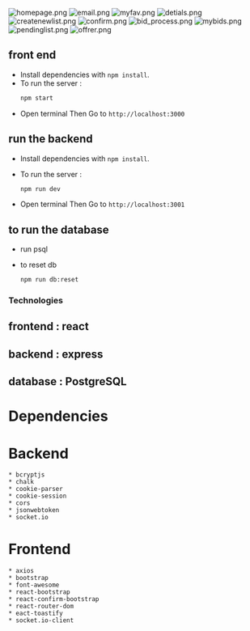 
![homepage.png](https://github.com/RameesaRijas/HomeBidder/blob/docs/frontend/docs/homepage.png?raw=true)
![email.png](https://github.com/RameesaRijas/HomeBidder/blob/docs/frontend/docs/email.png?raw=true)
![myfav.png](https://github.com/RameesaRijas/HomeBidder/blob/docs/frontend/docs/myfav.png?raw=true)
![detials.png](https://github.com/RameesaRijas/HomeBidder/blob/docs/frontend/docs/detialspage.png?raw=true)
![createnewlist.png](https://github.com/RameesaRijas/HomeBidder/blob/docs/frontend/docs/createnewlist.png?raw=true)
![confirm.png](https://github.com/RameesaRijas/HomeBidder/blob/docs/frontend/docs/confirm.png?raw=true)
![bid_process.png](https://github.com/RameesaRijas/HomeBidder/blob/docs/frontend/docs/bid_process.png?raw=true)
![mybids.png](https://github.com/RameesaRijas/HomeBidder/blob/docs/frontend/docs/mybids.png?raw=true)
![pendinglist.png](https://github.com/RameesaRijas/HomeBidder/blob/docs/frontend/docs/pendinglist.png?raw=true)
![offrer.png](https://github.com/RameesaRijas/HomeBidder/blob/docs/frontend/docs/offer.png?raw=true)









## front end 
* Install  dependencies with `npm install`.
* To  run the server :
    ```sh
    npm start
    ```
* Open  terminal  Then Go to `http://localhost:3000` 





## run the backend 
* Install  dependencies with `npm install`.
* To run the server :
    ```sh
    npm run dev
    ```

* Open  terminal  Then Go to `http://localhost:3001` 


## to run the database 
 * run psql 
 * to reset db

    ```sh
    npm run db:reset

    ```
### Technologies
 ## frontend : react 
 ## backend : express
 ## database : PostgreSQL

# Dependencies 
  # Backend 
    * bcryptjs
    * chalk 
    * cookie-parser
    * cookie-session
    * cors
    * jsonwebtoken
    * socket.io
   
  # Frontend
    * axios
    * bootstrap
    * font-awesome
    * react-bootstrap
    * react-confirm-bootstrap
    * react-router-dom
    * eact-toastify
    * socket.io-client


  
 